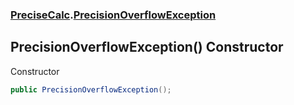 ### [PreciseCalc](PreciseCalc.md 'PreciseCalc').[PrecisionOverflowException](PreciseCalc.PrecisionOverflowException.md 'PreciseCalc.PrecisionOverflowException')

## PrecisionOverflowException() Constructor

Constructor

```csharp
public PrecisionOverflowException();
```